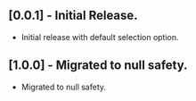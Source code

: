 ## [0.0.1] - Initial Release.

* Initial release with default selection option.

## [1.0.0] - Migrated to null safety.

* Migrated to null safety.